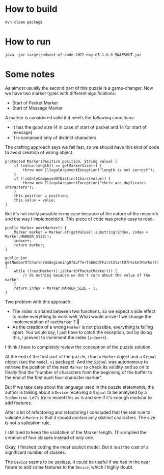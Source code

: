 # How to build

```
mvn clean package
```

# How to run

```
java -jar target/advent-of-code-2022-day-06-1.0.0-SNAPSHOT.jar
```

# Some notes

As almost usually the second part of this puzzle is a game-changer.
Now we have two marker types with different significations:
- Start of Packet Marker
- Start of Message Marker

A marker is considered valid if it meets the following conditions:
- It has the good size (4 in case of start of packet and 14 for start of message)
- It is composed only of distinct characters

The crafting approach says we fail fast, so we should have this kind of code to avoid creation of wrong object:
```
protected Marker(Position position, String value) {
    if (value.length() == getMarkerSize()) {
        throw new IllegalArgumentException("length is not correct");
    }
    if (!isOnlyComposedOfDistinctChars(value)) {
        throw new IllegalArgumentException("there are duplicates characters");
    }
    this.position = position;
    this.value = value;
}
```

But it's not really possible in my case because of the nature of the research and the way I implemented it.
This piece of code was pretty easy to read:
```
public Marker nextMarker() {
    Marker marker = Marker.of(getValue().substring(index, index + Marker.MARKER_SIZE));
    index++;
    return marker;
}

public int getNumberOfCharsFromBeginningOfBufferToEndOfFirstStartOfPacketMarker() {
    while (!nextMarker().isStartOfPacketMarker()) {
        // do nothing because we don't care about the value of the marker
    }
    return index + Marker.MARKER_SIZE - 1;
}
```

Two problem with this approach:
- The index is shared between two functions, so we expect a side effect to make everything to work well. What would arrive if we change the implementation of `nextMarker` ? 🤔
- As the creation of a wrong `Marker` is not possible, everything is falling apart. You would say, I just have to catch the exception, but by doing this, I prevent to increment the index (`index++`).

I think I have to completely review the conception of the puzzle solution.


At the end of the first part of the puzzle, I had a `Marker` object and a `Signal` object (see the `model.v1` package). And the `Signal` was autonomous to retrieve the position of the next `Marker` to check its validity and so on to finally find the "number of characters from the beginning of the buffer to the end of the first such four-character marker".

But if we take care about the language used in the puzzle statements, the author is talking about a `Device` receiving a `Signal` to be analysed by a `SubRoutine`. Let's try to model this as is and see if it's enough modular to add features.



After a lot of refactoring and refactoring I concluded that the real rule to validate a `Marker` is that it should contain only distinct characters. The size is not a validation rule.

I still tried to keep the validation of the Marker length. This implied the creation of four classes instead of only one.


Okay, I finished coding the most explicit model.
But it is at the cost of a significant number of classes.

The `Device` seems to be useless. It could be useful if we had in the near future to add some features to the `Device`, which I highly doubt.